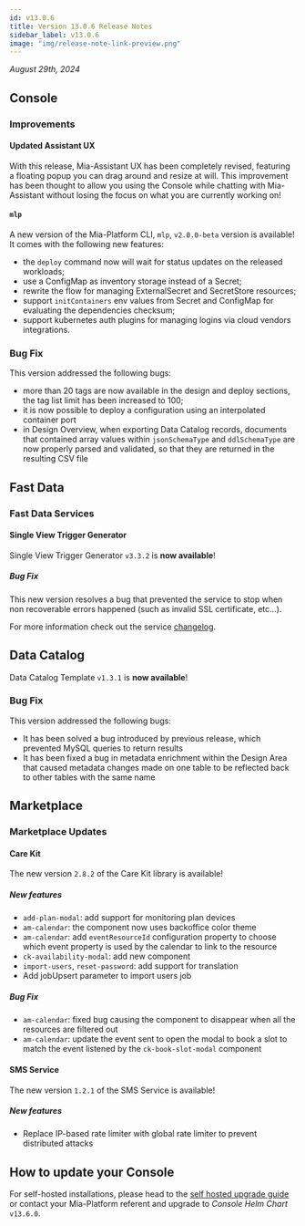 ```yaml
---
id: v13.0.6
title: Version 13.0.6 Release Notes
sidebar_label: v13.0.6
image: "img/release-note-link-preview.png"
---
```


_August 29th, 2024_

## Console

### Improvements

#### Updated Assistant UX

With this release, Mia-Assistant UX has been completely revised, featuring a floating popup you can drag around and resize at will. This improvement has been thought to allow you using the Console while chatting with Mia-Assistant without losing the focus on what you are currently working on!

#### `mlp`

A new version of the Mia-Platform CLI, `mlp`, `v2.0.0-beta` version is available! It comes with the following new features:

* the `deploy` command now will wait for status updates on the released workloads;
* use a ConfigMap as inventory storage instead of a Secret;
* rewrite the flow for managing ExternalSecret and SecretStore resources;
* support `initContainers` env values from Secret and ConfigMap for evaluating the dependencies checksum;
* support kubernetes auth plugins for managing logins via cloud vendors integrations.

### Bug Fix

This version addressed the following bugs:

- more than 20 tags are now available in the design and deploy sections, the tag list limit has been increased to 100;
- it is now possible to deploy a configuration using an interpolated container port
- in Design Overview, when exporting Data Catalog records, documents that contained array values within `jsonSchemaType` and `ddlSchemaType` are now properly parsed and validated, so that they are returned in the resulting CSV file

## Fast Data

### Fast Data Services

#### Single View Trigger Generator

Single View Trigger Generator `v3.3.2` is **now available**!

##### Bug Fix

This new version resolves a bug that prevented the service to stop when
non recoverable errors happened (such as invalid SSL certificate, etc...).

For more information check out the service [changelog](/runtime_suite/single-view-trigger-generator/changelog.md).

## Data Catalog

Data Catalog Template `v1.3.1` is **now available**!

### Bug Fix

This version addressed the following bugs:

* It has been solved a bug introduced by previous release, which prevented MySQL queries to return results
* It has been fixed a bug in metadata enrichment within the Design Area that caused metadata changes made on one table to be reflected back to other tables with the same name

## Marketplace

### Marketplace Updates

#### Care Kit

The new version `2.8.2` of the Care Kit library is available!

##### New features

* `add-plan-modal`: add support for monitoring plan devices
* `am-calendar`: the component now uses backoffice color theme
* `am-calendar`: add `eventResourceId` configuration property to choose which event property is used by the calendar to link to the resource
* `ck-availability-modal`: add new component 
* `import-users`, `reset-password`: add support for translation
* Add jobUpsert parameter to import users job

##### Bug Fix

* `am-calendar`: fixed bug causing the component to disappear when all the resources are filtered out
* `am-calendar`: update the event sent to open the modal to book a slot to match the event listened by the `ck-book-slot-modal` component

#### SMS Service

The new version `1.2.1` of the SMS Service is available!

##### New features

* Replace IP-based rate limiter with global rate limiter to prevent distributed attacks

## How to update your Console

For self-hosted installations, please head to the [self hosted upgrade guide](/infrastructure/self-hosted/installation-chart/100_how-to-upgrade.md) or contact your Mia-Platform referent and upgrade to _Console Helm Chart_ `v13.6.0`.
